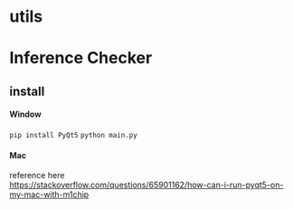 # utils

# Inference Checker
## install
#### Window
`pip install PyQt5`
`python main.py`

#### Mac
reference here<br>
https://stackoverflow.com/questions/65901162/how-can-i-run-pyqt5-on-my-mac-with-m1chip

